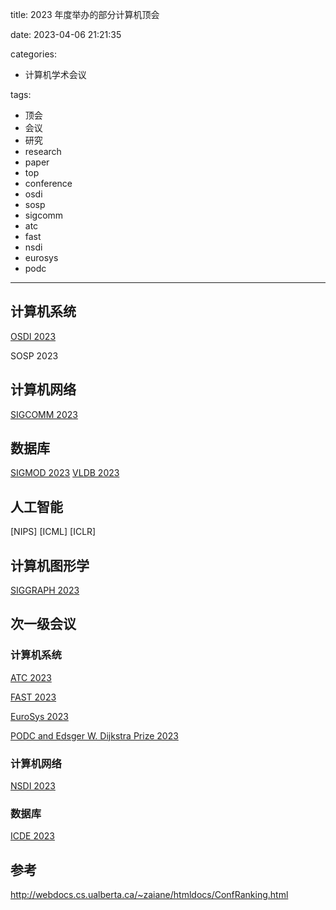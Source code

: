 title: 2023 年度举办的部分计算机顶会

date: 2023-04-06 21:21:35

categories:
- 计算机学术会议

tags:
- 顶会
- 会议
- 研究
- research
- paper
- top
- conference
- osdi
- sosp
- sigcomm
- atc
- fast
- nsdi
- eurosys
- podc

---

## 计算机系统

[OSDI 2023](https://www.usenix.org/conference/osdi23/technical-sessions)

SOSP 2023

## 计算机网络

[SIGCOMM 2023](https://conferences.sigcomm.org/sigcomm/2023/)

<!-- more -->

## 数据库

[SIGMOD 2023](https://2023.sigmod.org/)
[VLDB 2023](https://vldb.org/2023/)

## 人工智能

[NIPS]
[ICML]
[ICLR]

## 计算机图形学

[SIGGRAPH 2023](https://s2023.siggraph.org/)

## 次一级会议

### 计算机系统

[ATC 2023](https://www.usenix.org/conference/atc23)

[FAST 2023](https://www.usenix.org/conference/fast23)

[EuroSys 2023](https://2023.eurosys.org/)

[PODC and Edsger W. Dijkstra Prize 2023](https://www.podc.org/podc2023)

### 计算机网络

[NSDI 2023](https://www.usenix.org/conference/nsdi23)

### 数据库

[ICDE 2023](https://icde2023.ics.uci.edu/)

## 参考

http://webdocs.cs.ualberta.ca/~zaiane/htmldocs/ConfRanking.html
